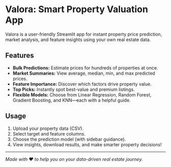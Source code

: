 # Valora: Smart Property Valuation App

Valora is a user-friendly Streamlit app for instant property price prediction, market analysis, and feature insights using your own real estate data.

## Features
- **Bulk Predictions:** Estimate prices for hundreds of properties at once.
- **Market Summaries:** View average, median, min, and max predicted prices.
- **Feature Importance:** Discover which factors drive property value.
- **Top Picks:** Instantly spot best-value and premium listings.
- **Flexible Models:** Choose from Linear Regression, Random Forest, Gradient Boosting, and KNN—each with a helpful guide.

## Usage
1. Upload your property data (CSV).
2. Select target and feature columns.
3. Choose the prediction model (with sidebar guidance).
4. View insights, download results, and make smarter property decisions!

---

*Made with ❤️ to help you on your data-driven real estate journey.*
